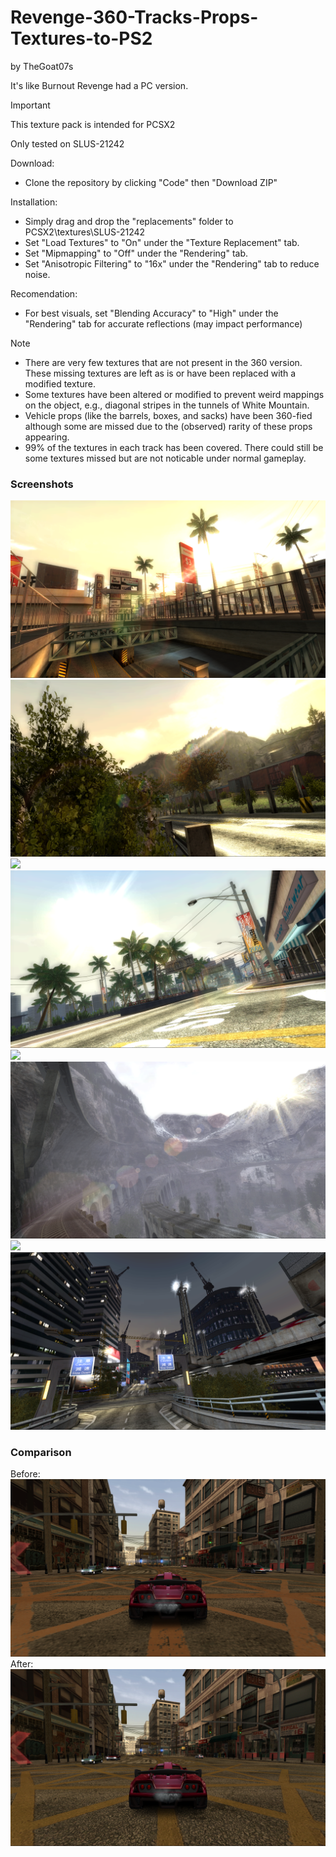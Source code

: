 # Revenge-360-Tracks-Props-Textures-to-PS2
by TheGoat07s

It's like Burnout Revenge had a PC version.

> [!IMPORTANT]
> This texture pack is intended for PCSX2
> 
> Only tested on SLUS-21242
>
> Download:
> * Clone the repository by clicking "Code" then "Download ZIP"
>
> Installation:
> * Simply drag and drop the "replacements" folder to PCSX2\textures\SLUS-21242
> * Set "Load Textures" to "On" under the "Texture Replacement" tab.
> * Set "Mipmapping" to "Off" under the "Rendering" tab.
> * Set "Anisotropic Filtering" to "16x" under the "Rendering" tab to reduce noise.
>
> Recomendation:
> * For best visuals, set "Blending Accuracy" to "High" under the "Rendering" tab for accurate reflections (may impact performance)

> [!NOTE]
> * There are very few textures that are not present in the 360 version. These missing textures are left as is or have been replaced with a modified texture.
> * Some textures have been altered or modified to prevent weird mappings on the object, e.g., diagonal stripes in the tunnels of White Mountain.
> * Vehicle props (like the barrels, boxes, and sacks) have been 360-fied although some are missed due to the (observed) rarity of these props appearing.
> * 99% of the textures in each track has been covered. There could still be some textures missed but are not noticable under normal gameplay.

### Screenshots
![](screenshots/Angel%20Valley.png)
![](screenshots/Lone%20Peak.png)
![](screenshots/Motor%20CIty.png)
![](screenshots/Sunshine%20Keys.png)
![](screenshots/Eternal%20City.png)
![](screenshots/White%20Mountain.png)
![](screenshots/Central%20Route.png)
![](screenshots/Eastern%20Bay.png)

### Comparison
Before:
![](screenshots/Comparison%20-%20Before.png)
After:
![](screenshots/Comparison%20-%20After.png)
